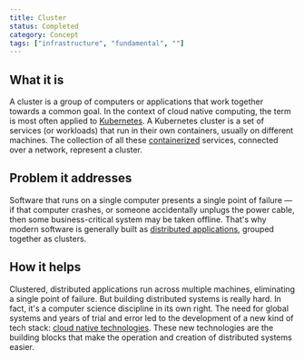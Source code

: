 ```yaml
---
title: Cluster
status: Completed
category: Concept
tags: ["infrastructure", "fundamental", ""]
---
```


## What it is

A cluster is a group of computers or applications that work together towards a common goal.
In the context of cloud native computing, the term is most often applied to [Kubernetes](/kubernetes/).
A Kubernetes cluster is a set of services (or workloads) that run in their own containers, usually on different machines.
The collection of all these [containerized](/containerization/) services, connected over a network, represent a cluster.

## Problem it addresses

Software that runs on a single computer presents a single point of failure
— if that computer crashes, or someone accidentally unplugs the power cable,
then some business-critical system may be taken offline.
That's why modern software is generally built as [distributed applications](/distributed-apps/), grouped together as clusters.

## How it helps

Clustered, distributed applications run across multiple machines, eliminating a single point of failure.
But building distributed systems is really hard.
In fact, it's a computer science discipline in its own right.
The need for global systems and years of trial and error led to the development of a new kind of tech stack:
[cloud native technologies](/cloud-native-tech/).
These new technologies are the building blocks that make the operation and creation of distributed systems easier.
